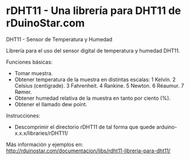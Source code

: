 rDHT11 - Una librería para DHT11 de rDuinoStar.com
=================

DHT11 - Sensor de Temperatura y Humedad

Librería para el uso del sensor digital de temperatura y humedad DHT11.

Funciones básicas:
- Tomar muestra.
- Obtener temperatura de la muestra en distintas escalas:
    1 Kelvin.
    2 Celsius (centigrade).
    3 Fahrenheit.
    4 Rankine.
    5 Newton.
    6 Réaumur.
    7 Rømer.
- Obtener humedad relativa de la muestra en tanto por ciento (%).
- Obtener el llamado dew point.

Instrucciones:
- Descomprimir el directorio rDHT11 de tal forma que quede arduino-x.x.x/libraries/rDHT11/

Más información y ejemplos en:
http://rduinostar.com/documentacion/libs/rdht11-libreria-para-dht11/
